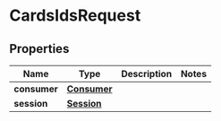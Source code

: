 
# CardsIdsRequest

## Properties
Name | Type | Description | Notes
------------ | ------------- | ------------- | -------------
**consumer** | [**Consumer**](Consumer.md) |  | 
**session** | [**Session**](Session.md) |  | 



